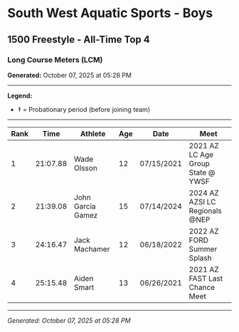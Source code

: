 # South West Aquatic Sports - Boys
## 1500 Freestyle - All-Time Top 4
### Long Course Meters (LCM)

**Generated:** October 07, 2025 at 05:28 PM

---

**Legend:**
- ‡ = Probationary period (before joining team)

---

| Rank | Time | Athlete | Age | Date | Meet |
|------|------|---------|-----|------|------|
| 1 | 21:07.88 | Wade Olsson | 12 | 07/15/2021 | 2021 AZ  LC Age Group State @ YWSF |
| 2 | 21:39.08 | John Garcia Gamez | 15 | 07/14/2024 | 2024 AZ AZSI LC Regionals @NEP |
| 3 | 24:16.47 | Jack Machamer | 12 | 06/18/2022 | 2022 AZ FORD Summer Splash |
| 4 | 25:15.48 | Aiden Smart | 13 | 06/26/2021 | 2021 AZ FAST Last Chance Meet |

---

*Generated: October 07, 2025 at 05:28 PM*
